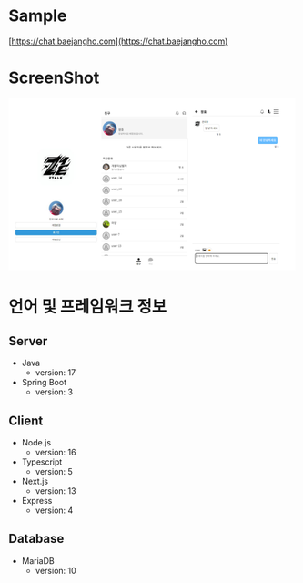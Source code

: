 # Sample
  [https://chat.baejangho.com](https://chat.baejangho.com)

# ScreenShot
  ![image](https://raw.githubusercontent.com/khanorder/SpringBootChat/master/screenshot.png)
  
# 언어 및 프레임워크 정보  
## Server
  * Java
    * version: 17
  * Spring Boot
    * version: 3

## Client
  * Node.js
    * version: 16
  * Typescript
    * version: 5
  * Next.js
    * version: 13
  * Express
    * version: 4

## Database
  * MariaDB
    * version: 10
